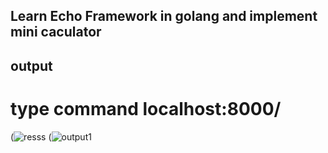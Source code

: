 ##  Learn Echo Framework in golang and implement mini caculator
##  output 
# type command localhost:8000/
(![resss](https://user-images.githubusercontent.com/93153939/180213239-4242167a-d361-4793-b681-bb201c642452.PNG)
(![output1](https://user-images.githubusercontent.com/93153939/180213199-7621f9d3-8e4b-40b3-ba5f-ce3272b9c71a.PNG)

